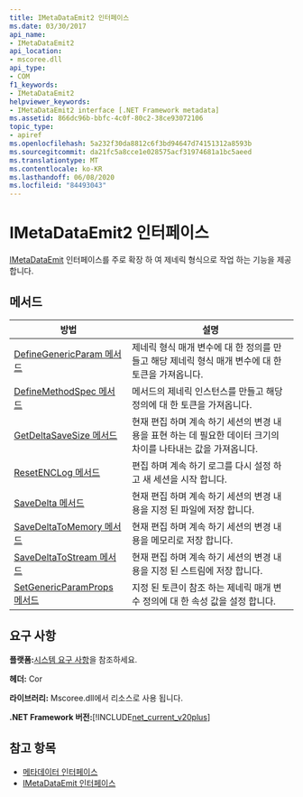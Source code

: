 ```yaml
---
title: IMetaDataEmit2 인터페이스
ms.date: 03/30/2017
api_name:
- IMetaDataEmit2
api_location:
- mscoree.dll
api_type:
- COM
f1_keywords:
- IMetaDataEmit2
helpviewer_keywords:
- IMetaDataEmit2 interface [.NET Framework metadata]
ms.assetid: 866dc96b-bbfc-4c0f-80c2-38ce93072106
topic_type:
- apiref
ms.openlocfilehash: 5a232f30da8812c6f3bd94647d74151312a8593b
ms.sourcegitcommit: da21fc5a8cce1e028575acf31974681a1bc5aeed
ms.translationtype: MT
ms.contentlocale: ko-KR
ms.lasthandoff: 06/08/2020
ms.locfileid: "84493043"
---
```

# <a name="imetadataemit2-interface"></a>IMetaDataEmit2 인터페이스
[IMetaDataEmit](imetadataemit-interface.md) 인터페이스를 주로 확장 하 여 제네릭 형식으로 작업 하는 기능을 제공 합니다.  
  
## <a name="methods"></a>메서드  
  
|방법|설명|  
|------------|-----------------|  
|[DefineGenericParam 메서드](imetadataemit2-definegenericparam-method.md)|제네릭 형식 매개 변수에 대 한 정의를 만들고 해당 제네릭 형식 매개 변수에 대 한 토큰을 가져옵니다.|  
|[DefineMethodSpec 메서드](imetadataemit2-definemethodspec-method.md)|메서드의 제네릭 인스턴스를 만들고 해당 정의에 대 한 토큰을 가져옵니다.|  
|[GetDeltaSaveSize 메서드](imetadataemit2-getdeltasavesize-method.md)|현재 편집 하며 계속 하기 세션의 변경 내용을 표현 하는 데 필요한 데이터 크기의 차이를 나타내는 값을 가져옵니다.|  
|[ResetENCLog 메서드](imetadataemit2-resetenclog-method.md)|편집 하며 계속 하기 로그를 다시 설정 하 고 새 세션을 시작 합니다.|  
|[SaveDelta 메서드](imetadataemit2-savedelta-method.md)|현재 편집 하며 계속 하기 세션의 변경 내용을 지정 된 파일에 저장 합니다.|  
|[SaveDeltaToMemory 메서드](imetadataemit2-savedeltatomemory-method.md)|현재 편집 하며 계속 하기 세션의 변경 내용을 메모리로 저장 합니다.|  
|[SaveDeltaToStream 메서드](imetadataemit2-savedeltatostream-method.md)|현재 편집 하며 계속 하기 세션의 변경 내용을 지정 된 스트림에 저장 합니다.|  
|[SetGenericParamProps 메서드](imetadataemit2-setgenericparamprops-method.md)|지정 된 토큰이 참조 하는 제네릭 매개 변수 정의에 대 한 속성 값을 설정 합니다.|  
  
## <a name="requirements"></a>요구 사항  
 **플랫폼:**[시스템 요구 사항](../../get-started/system-requirements.md)을 참조하세요.  
  
 **헤더:** Cor  
  
 **라이브러리:** Mscoree.dll에서 리소스로 사용 됩니다.  
  
 **.NET Framework 버전:**[!INCLUDE[net_current_v20plus](../../../../includes/net-current-v20plus-md.md)]  
  
## <a name="see-also"></a>참고 항목

- [메타데이터 인터페이스](metadata-interfaces.md)
- [IMetaDataEmit 인터페이스](imetadataemit-interface.md)
